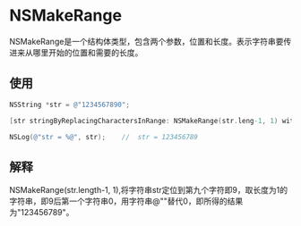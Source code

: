 # NSMakeRange

NSMakeRange是一个结构体类型，包含两个参数，位置和长度。表示字符串要传进来从哪里开始的位置和需要的长度。

## 使用

``` Objective-C
NSString *str = @"1234567890";

[str stringByReplacingCharactersInRange: NSMakeRange(str.leng-1, 1) withString:@""];

NSLog(@"str = %@", str);	//	str = 123456789
```

## 解释

NSMakeRange(str.length-1, 1),将字符串str定位到第九个字符即9，取长度为1的字符串，即9后第一个字符串0，用字符串@""替代0，即所得的结果为"123456789"。
